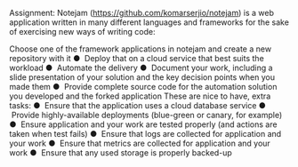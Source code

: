 Assignment:
Notejam (https://github.com/komarserjio/notejam) is a web application written in many different languages and
frameworks for the sake of exercising new ways of writing code: 

Choose one of the framework applications in notejam and create a new repository with it 
●  Deploy that on a cloud service that best suits the workload 
●  Automate the delivery 
●  Document your work, including a slide presentation of your solution and the key decision points when you made them 
●  Provide complete source code for the automation solution you developed and the forked application
These are nice to have, extra tasks: 
●  Ensure that the application uses a cloud database service 
●  Provide highly-available deployments (blue-green or canary, for example) 
●  Ensure application and your work are tested properly (and actions are taken when test fails) 
●  Ensure that logs are collected for application and your work 
●  Ensure that metrics are collected for application and your work 
●  Ensure that any used storage is properly backed-up 

